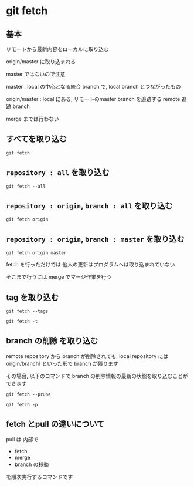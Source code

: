 
# git fetch


## 基本

リモートから最新内容をローカルに取り込む

origin/master に取り込まれる

master ではないので注意


master        : local の中心となる統合 branch で, local branch とつながったもの

origin/master : local にある, リモートのmaster branch を追跡する remote 追跡 branch


merge までは行わない



## すべてを取り込む

```
git fetch
```


## `repository : all` を取り込む

```
git fetch --all
```


## `repository : origin`, `branch : all` を取り込む

```
git fetch origin
```


## `repository : origin`, `branch : master` を取り込む

```
git fetch origin master
```

fetch を行っただけでは 他人の更新はプログラムへは取り込まれていない

そこまで行うには merge でマージ作業を行う


## tag を取り込む

```
git fetch --tags
```

```
git fetch -t
```


## branch の削除 を取り込む

remote repository から branch が削除されても,
local repository には origin/branch1 といった形で branch が残ります

その場合, 以下のコマンドで branch の削除情報の最新の状態を取り込むことができます

```
git fetch --prune
```

```
git fetch -p
```


## fetch とpull の違いについて

pull は 内部で

- fetch
- merge
- branch の移動

を順次実行するコマンドです



